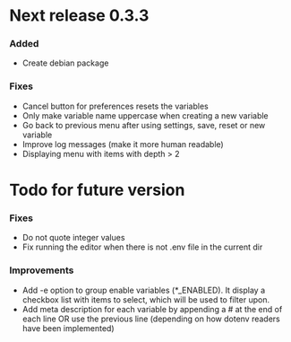 # Next release 0.3.3

### Added
+ Create debian package

### Fixes
+ Cancel button for preferences resets the variables
+ Only make variable name uppercase when creating a new variable
+ Go back to previous menu after using settings, save, reset or new variable
+ Improve log messages (make it more human readable)
+ Displaying menu with items with depth > 2


# Todo for future version

### Fixes
- Do not quote integer values
- Fix running the editor when there is not .env file in the current dir

### Improvements
- Add -e option to group enable variables (*_ENABLED). It display a checkbox
  list with items to select, which will be used to filter upon.
- Add meta description for each variable by appending a # at the end of each
  line OR use the previous line (depending on how dotenv readers have been
  implemented)



